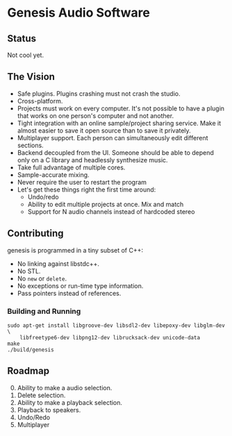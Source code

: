 # Genesis Audio Software

## Status

Not cool yet.

## The Vision

 * Safe plugins. Plugins crashing must not crash the studio.
 * Cross-platform.
 * Projects must work on every computer. It's not possible to have a plugin
   that works on one person's computer and not another.
 * Tight integration with an online sample/project sharing service. Make it
   almost easier to save it open source than to save it privately.
 * Multiplayer support. Each person can simultaneously edit different sections.
 * Backend decoupled from the UI. Someone should be able to depend only
   on a C library and headlessly synthesize music.
 * Take full advantage of multiple cores.
 * Sample-accurate mixing.
 * Never require the user to restart the program
 * Let's get these things right the first time around:
   - Undo/redo
   - Ability to edit multiple projects at once. Mix and match
   - Support for N audio channels instead of hardcoded stereo

## Contributing

genesis is programmed in a tiny subset of C++:

 * No linking against libstdc++.
 * No STL.
 * No `new` or `delete`.
 * No exceptions or run-time type information.
 * Pass pointers instead of references.

### Building and Running

```
sudo apt-get install libgroove-dev libsdl2-dev libepoxy-dev libglm-dev \
    libfreetype6-dev libpng12-dev librucksack-dev unicode-data
make
./build/genesis
```

## Roadmap

 0. Ability to make a audio selection.
 0. Delete selection.
 0. Ability to make a playback selection.
 0. Playback to speakers.
 0. Undo/Redo
 0. Multiplayer
